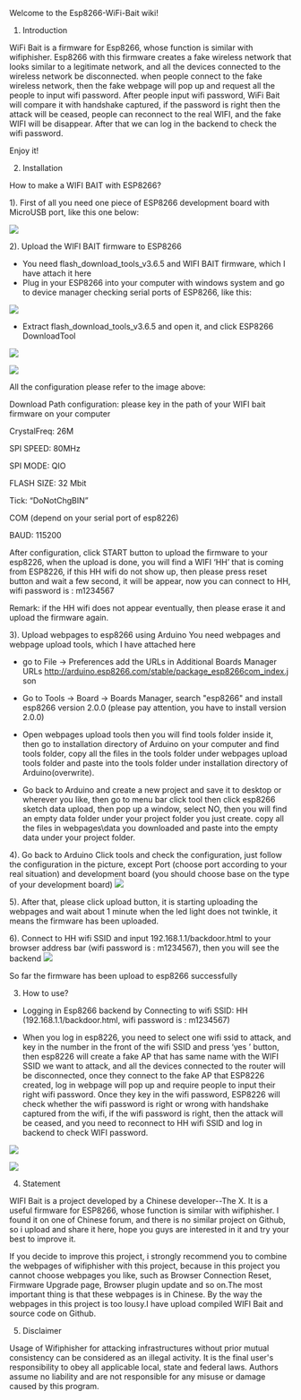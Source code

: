 Welcome to the Esp8266-WiFi-Bait wiki!

1. Introduction

WiFi Bait is a firmware for Esp8266, whose function is similar with wifiphisher. Esp8266 with this firmware creates a fake wireless network that looks similar to a legitimate network, and all the devices connected to the wireless network be disconnected. when people connect to the fake wireless network, then the fake webpage will pop up and request all the people to input wifi password. After people input wifi password, WiFi Bait will compare it with handshake captured, if the password is right then the attack will be ceased, people can reconnect to the real WIFI, and the fake WIFI will be disappear. After that we can log in the backend to check the wifi password.

Enjoy it!


2. Installation

How to make a WIFI BAIT with ESP8266?

1). First of all you need one piece of ESP8266 development board with
MicroUSB port, like this one below:

![](http://image.3001.net/images/20170926/15063564774943.jpg!small)

2). Upload the WIFI BAIT firmware to ESP8266
* You need flash_download_tools_v3.6.5 and WIFI BAIT firmware,
which I have attach it here
* Plug in your ESP8266 into your computer with windows system
and go to device manager checking serial ports of ESP8266, like
this:

![](http://image.3001.net/images/20170926/15063566049135.png)

* Extract flash_download_tools_v3.6.5 and open it, and click
ESP8266 DownloadTool

![](http://image.3001.net/images/20170926/15063566169652.png!small)

![](http://image.3001.net/images/20170926/15063567062317.png!small)

All the configuration please refer to the image above:

Download Path configuration: please key in the path of your WIFI bait
firmware on your computer

CrystalFreq: 26M

SPI SPEED: 80MHz

SPI MODE: QIO

FLASH SIZE: 32 Mbit

Tick: “DoNotChgBIN”

COM (depend on your serial port of esp8226)

BAUD: 115200

After configuration, click START button to upload the firmware to your
esp8226, when the upload is done, you will find a WIFI ‘HH’ that is
coming from ESP8226, if this HH wifi do not show up, then please press
reset button and wait a few second, it will be appear, now you can
connect to HH, wifi password is : m1234567

Remark: if the HH wifi does not appear eventually, then please erase it
and upload the firmware again.



3). Upload webpages to esp8266 using Arduino
You need webpages and webpage upload tools, which I have
attached here

* go to File -> Preferences add the URLs in Additional Boards
Manager URLs
http://arduino.esp8266.com/stable/package_esp8266com_index.j
son

* Go to Tools -> Board -> Boards Manager, search "esp8266" and
install esp8266 version 2.0.0 (please pay attention, you have to 
install version 2.0.0)

* Open webpages upload tools then you will find tools folder inside
it, then go to installation directory of Arduino on your computer
and find tools folder, copy all the files in the tools folder under
webpages upload tools folder and paste into the tools folder
under installation directory of Arduino(overwrite).

* Go back to Arduino and create a new project and save it to
desktop or wherever you like, then go to menu bar click tool then
click esp8266 sketch data upload, then pop up a window, select
NO, then you will find an empty data folder under your project
folder you just create. copy all the files in webpages\data you
downloaded and paste into the empty data under your project
folder.

4). Go back to Arduino
Click tools and check the configuration, just follow the configuration
in the picture, except Port (choose port according to your real
situation) and development board (you should choose base on the
type of your development board)
![](http://image.3001.net/images/20170926/15063571576506.png!small)

5). After that, please click upload button, it is starting uploading the
webpages and wait about 1 minute when the led light does not
twinkle, it means the firmware has been uploaded.

6). Connect to HH wifi SSID and input 192.168.1.1/backdoor.html to your
browser address bar (wifi password is : m1234567), then you will see the backend
![](http://image.3001.net/images/20170926/15063572156097.png!small)

So far the firmware has been upload to esp8266 successfully


3. How to use?

* Logging in Esp8266 backend by Connecting to wifi SSID: HH 
(192.168.1.1/backdoor.html, wifi password is : m1234567)

* When you log in esp8226, you need to select one wifi ssid to attack,
and key in the number in the front of the wifi SSID and press ‘yes ’
button, then esp8226 will create a fake AP that has same name with
the WIFI SSID we want to attack, and all the devices connected to the
router will be disconnected, once they connect to the fake AP that
ESP8226 created, log in webpage will pop up and require people to
input their right wifi password. Once they key in the wifi password,
ESP8226 will check whether the wifi password is right or wrong with
handshake captured from the wifi, if the wifi password is right, then
the attack will be ceased, and you need to reconnect to HH wifi SSID
and log in backend to check WIFI password.  

![](http://image.3001.net/images/20170926/15063572156097.png!small)

![](http://image.3001.net/images/20170926/15063573181364.png!small)



4. Statement

WIFI Bait is a project developed by a Chinese developer--The X. It is a useful firmware for ESP8266, whose function is similar with wifiphisher. I found it on one of Chinese forum, and there is no similar project on Github, so i upload and share it here, hope you guys are interested in it and try your best to improve it.

If you decide to improve this project, i strongly recommend you to combine the webpages of wifiphisher with this project, because in this project you cannot choose webpages you like, such as Browser Connection Reset, Firmware Upgrade page, Browser plugin update and so on.The most important thing is that these webpages is in Chinese. By the way the webpages in this project is too lousy.I have upload compiled WIFI Bait and source code on Github.


5. Disclaimer

Usage of Wifiphisher for attacking infrastructures without prior mutual consistency can be considered as an illegal activity. It is the final user's responsibility to obey all applicable local, state and federal laws. Authors assume no liability and are not responsible for any misuse or damage caused by this program.
